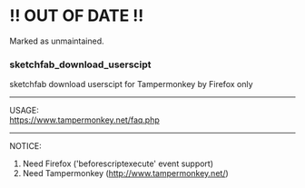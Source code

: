 # !! OUT OF DATE !!

Marked as unmaintained.

### sketchfab_download_userscipt  
sketchfab download userscipt for Tampermonkey by Firefox only  

---
USAGE:  
https://www.tampermonkey.net/faq.php  
 
  
---
NOTICE:
1. Need Firefox ('beforescriptexecute' event support)  
2. Need Tampermonkey (http://www.tampermonkey.net/)  

